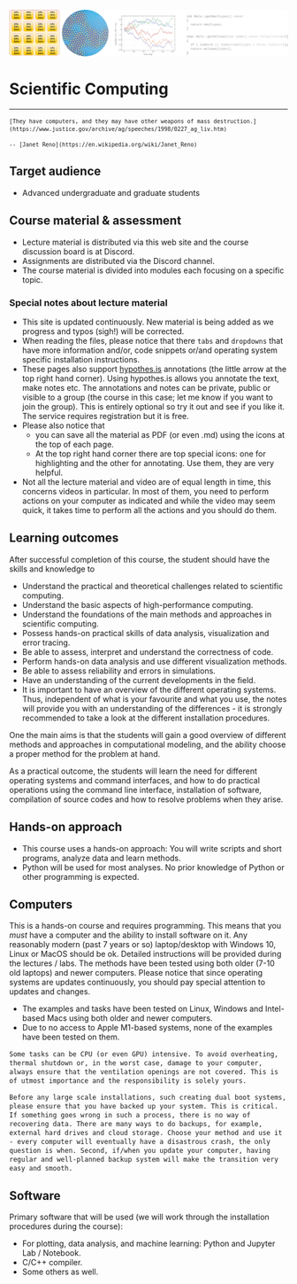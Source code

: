 ![](../images/logo-scicomp.svg)


# Scientific Computing

<hr>

<div class="bg-light text-info border border-info">
<small>

```{epigraph}
[They have computers, and they may have other weapons of mass destruction.](https://www.justice.gov/archive/ag/speeches/1998/0227_ag_liv.htm)

-- [Janet Reno](https://en.wikipedia.org/wiki/Janet_Reno) 
```
</small>
</div><p></p>


## Target audience

- Advanced undergraduate and graduate students

## Course material & assessment

<!--
- The formalities, schedule, assignments etc. are available at [OWL](https://owl.uwo.ca)
- Assessment criteria are listed at OWL.
-->
- Lecture material is distributed via this web site and the course discussion board is at Discord.
- Assignments are distributed via the Discord channel.
- The course material is divided into modules each focusing on a specific topic. 


### Special notes about lecture material

- This site is updated continuously. New material is being added as we progress and typos (sigh!) will be corrected.
- When reading the files, please notice that there `tabs` and `dropdowns` that have more information and/or, code snippets or/and operating system specific installation instructions.
- These pages also support [hypothes.is](https://hypothes.is/) annotations (the little arrow at the top right hand corner). Using hypothes.is allows you annotate the text, make notes etc. The annotations and notes can be private, public or visible to a group (the course in this case; let me know if you want to join the group). This is entirely optional so try it out and see if you like it. The service requires registration but it is free.
- Please also notice that 
  - you can save all the material as PDF (or even .md) using the icons at the top of each page. 
  - At the top right hand corner there are top special icons: one for highlighting and the other for annotating. Use them, they are very helpful.
- Not all the lecture material and video are of equal length in time, this concerns videos in particular. In most of them, you need to perform actions on your computer as indicated and while the video may seem quick, it takes time to perform all the actions and you should do them.


## Learning outcomes

After successful completion of this course, the student should have the skills and knowledge to

- Understand the practical and theoretical challenges related to scientific computing.
- Understand the basic aspects of high-performance computing.
- Understand the foundations of the main methods and approaches in scientific computing. 
- Possess hands-on practical skills of data analysis, visualization and error tracing.
- Be able to assess, interpret and understand the correctness of code.
- Perform hands-on data analysis and use different visualization methods.
- Be able to assess reliability and errors in simulations.
- Have an understanding of the current developments in the field.
- It is important to have an overview of the different operating systems. Thus, independent of what is your favourite and what you use, the notes will provide you with an understanding of the differences - it is strongly recommended to take a look at the different installation procedures. 

One the main aims is that the students will gain a good overview of different methods and approaches in computational modeling, and the ability choose a proper method for the problem at hand.

As a practical outcome, the students will learn the need for different operating systems and command interfaces, and how to do practical operations using the command line interface, installation of software, compilation of source codes and how to resolve problems when they arise.


## Hands-on approach

- This course uses a hands-on approach: You will write scripts and short programs, analyze data and learn methods. 
- Python will be used for most analyses. No prior knowledge of Python or other programming is expected. 


## Computers

This is a hands-on course and requires programming. This means that you *must* have a computer and the ability to install software on it. Any reasonably modern (past 7 years or so) laptop/desktop with Windows 10, Linux or MacOS should be ok. Detailed instructions will be provided during the lectures / labs. The methods have been tested using both older (7-10 old laptops) and newer computers. Please notice that since operating systems are updates continuously, you should pay special attention to updates and changes.
- The examples and tasks have been tested on Linux, Windows and Intel-based Macs using both older and newer computers. 
- Due to no access to Apple M1-based systems, none of the examples have been tested on them.

```{important}
Some tasks can be CPU (or even GPU) intensive. To avoid overheating, thermal shutdown or, in the worst case, damage to your computer, always ensure that the ventilation openings are not covered. This is of utmost importance and the responsibility is solely yours.
```

```{important}
Before any large scale installations, such creating dual boot systems, please ensure that you have backed up your system. This is critical. If something goes wrong in such a process, there is no way of recovering data. There are many ways to do backups, for example, external hard drives and cloud storage. Choose your method and use it - every computer will eventually have a disastrous crash, the only question is when. Second, if/when you update your computer, having regular and well-planned backup system will make the transition very easy and smooth. 
```


## Software

Primary software that will be used (we will work through the installation procedures during the course):

- For plotting, data analysis, and machine learning: Python and Jupyter Lab / Notebook.
- C/C++ compiler.
- Some others as well.


